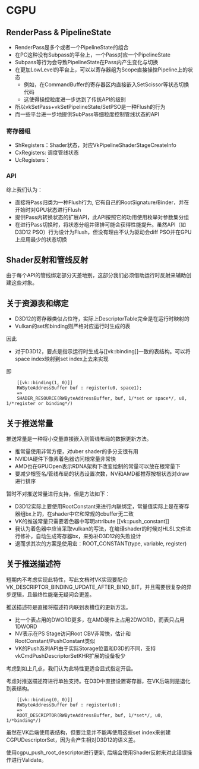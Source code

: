 # CGPU

## RenderPass & PipelineState 
- RenderPass是多个或者一个PipelineState的组合
- 在PC这种没有Subpass的平台上，一个Pass对应一个PipelineState
- Subpass等行为会导致PipelineState在Pass内产生变化与切换
- 在更加LowLevel的平台上，可以以寄存器组为Scope直接操控Pipeline上的状态
    - 例如，在CommandBuffer的寄存器区内直接嵌入SetScissor等状态切换代码
    - 这使得操控粒度进一步达到了传统API的级别
- 所以vkSetPass+vkSetPipelineState/SetPSO是一种Flush的行为
- 而一些平台进一步地提供SubPass等细粒度控制管线状态的API

### 寄存器组
- ShRegisters：Shader状态，对应VkPipelineShaderStageCreateInfo
- CxRegisters: 调度管线状态
- UcRegisters：

### API
综上我们认为：
- 直接将Pass归类为一种Flush行为, 它有自己的RootSignature/Binder，并在开始时对GPU状态进行Flush
- 提供Pass内转换状态的扩展API，此API按照它的功用使用枚举对参数集分组
- 在进行Pass切换时，将状态分组并筛排可能会获得性能提升。虽然API（如D3D12 PSO）行为设计为Flush，但没有理由不认为驱动会diff PSO并在GPU上应用最少的状态切换

## Shader反射和管线反射
由于每个API的管线绑定部分天差地别，这部分我们必须借助运行时反射来辅助创建这些对象。

## 关于资源表和绑定
- D3D12的寄存器类似占位符，实际上DescriptorTable完全是在运行时映射的
- Vulkan的set和binding则严格对应运行时生成的表

因此

- 对于D3D12，要点是指示运行时生成与[[vk::binding]]一致的表结构。可以将space index映射到set index上去来实现

即

        [[vk::binding(1, 0)]]
        RWByteAddressBuffer buf : register(u0, space1);
        =>
        SHADER_RESOURCE(RWByteAddressBuffer, buf, 1/*set or space*/, u0, 1/*register or binding*/)


## 关于推送常量
推送常量是一种将小变量直接嵌入到管线布局的数据更新方法。
- 推常量使用非常方便，对uber shader的多分支很有用
- NVIDIA硬件下像素着色器访问根常量非常快
- AMD也在GPUOpen表示RDNA架构下改变绘制的常量可以放在根常量下
- 要减少根签名/管线布局的状态设置次数，NV和AMD都推荐按根状态对draw进行排序

暂时不对推送常量进行支持，但是方法如下：
- D3D12实际上要使用RootConstant来进行内联绑定，常量值实际上是在寄存器组bx上的，在shader中它和常规的cbuffer无二致
- VK的推送常量只需要着色器中写明attribute [[vk::push_constant]]
- 我认为着色器中应当采取vulkan的写法，在编译shader的时候对HLSL文件进行修补，自动生成寄存器bx，来弥补D3D12的失败设计
- 退而求其次的方案是使用宏：ROOT_CONSTANT(type, variable, register)

## 关于推送描述符

短期内不考虑实现此特性，写此文档时VK实现要配合VK_DESCRIPTOR_BINDING_UPDATE_AFTER_BIND_BIT，并且需要很复杂的异步逻辑，且最终性能毫无疑问会更差。

推送描述符是直接将描述符内联到表槽位的更新方法。
- 比一个表占用的DWORD更多，在AMD硬件上占用2DWORD，而表只占用1DWORD
- NV表示在PS Stage访问Root CBV非常快，估计和RootConstant/PushConstant类似
- VK的Push系列API由于实际Storage位置和D3D的不同，支持vkCmdPushDescriptorSetKHR扩展的设备极少

考虑到如上几点，我们认为此特性更适合显式指定开启。

考虑对推送描述符进行单独支持。在D3D中直接设置寄存器，在VK后端则是退化到表结构。
    
        [[vk::binding(0, 0)]]
        RWByteAddressBuffer buf : register(u0);
        =>
        ROOT_DESCRIPTOR(RWByteAddressBuffer, buf, 1/*set*/, u0, 1/*binding*/)

虽然在VK后端使用表结构，但要注意并不能再使用这些set index来创建CGPUDescriptorSet，因为会产生相对D3D12的语义差。

使用cgpu_push_root_descriptor进行更新, 后端会使用Shader反射来对此错误操作进行Validate。